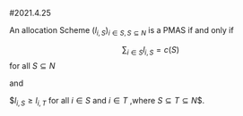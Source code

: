 #2021.4.25

An allocation Scheme $(l_{i,S})_{i \in S,S \subseteq N}$ is a PMAS if and only if

$$ \sum_{i \in S}{l_{i,S} = c(S)}$$  for all $S \subseteq N$

and  

$$l_{i,S} \geq l_{i,T}$ for all $i \in S$ and $i \in T$ ,where $S \subseteq T \subseteq N$$.